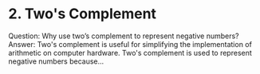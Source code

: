 # __2. Two's Complement__
Question: Why use two’s complement to represent negative numbers?
Answer: Two's complement is useful for simplifying the implementation of arithmetic on computer hardware. Two's complement is used to represent negative numbers because...
